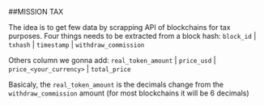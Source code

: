 ##MISSION TAX

The idea is to get few data by scrapping API of blockchains for tax purposes.
Four things needs to be extracted from a block hash:
```block_id``` | ```txhash```	| ```timestamp``` |	```withdraw_commission```

Others column we gonna add:
```real_token_amount``` | ```price_usd```	| ```price_<your_currency>``` |	```total_price```

Basicaly, the ```real_token_amount``` is the decimals change from the ```withdraw_commission``` amount (for most blockchains it will be 6 decimals)
